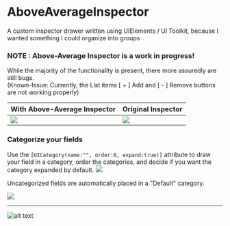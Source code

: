 # AboveAverageInspector
A custom inspector drawer written using UIElements / UI Toolkit, because I wanted something I could organize into groups

### NOTE : Above-Average Inspector is a work in progress! 

While the majority of the functionality is present, there more assuredly are still bugs.  
(Known-Issue: Currently, the List items [ + ] Add and [ - ] Remove buttons are not working properly)

| With Above-Average Inspector | Original Inspector |
| ------------------------------------ | ------------------------------------ |
| ![](https://i.imgur.com/8U6SGr9.png?1)  | ![](https://i.imgur.com/aQz7LIb.png?1) |

### Categorize your fields
Use the ```[UICategory(name:"", order:0, expand:true)]``` attribute to draw your field in a category, order the categories, and decide if you want the category expanded by default. 
![](https://i.imgur.com/x3DCj9e.png?1)

Uncategorized fields are automatically placed in a "Default" category.

![](https://i.imgur.com/E0amcGN.png)

---
![alt text](https://i.imgur.com/cg5ow2M.png "instance.id")
